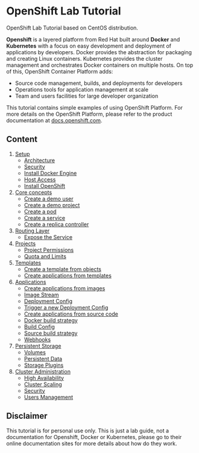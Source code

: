 # OpenShift Lab Tutorial
OpenShift Lab Tutorial based on CentOS distribution.

**Openshift** is a layered platform from Red Hat built around **Docker** and **Kubernetes** with a focus on easy development and deployment of applications by developers. Docker provides the abstraction for packaging and creating Linux containers. Kubernetes provides the cluster management and orchestrates Docker containers on multiple hosts. On top of this, OpenShift Container Platform adds:

 * Source code management, builds, and deployments for developers
 * Operations tools for application management at scale
 * Team and users facilities for large developer organization

This tutorial contains simple examples of using OpenShift Platform. For more details on the OpenShift Platform, please refer to the product documentation at [docs.openshift.com](https://docs.openshift.com/index.html).

## Content
1. [Setup](./content/preflight.md)
    * [Architecture](./content/preflight.md#architecture)
    * [Security](./content/preflight.md#security)
    * [Install Docker Engine](./content/preflight.md#install-docker)
    * [Host Access](./content/preflight.md#host-access)
    * [Install OpenShift](./content/preflight.md#install-openshift)
2. [Core concepts](./content/basics.md)
    * [Create a demo user](./content/basics.md#create-a-demo-user)
    * [Create a demo project](./content/basics.md#create-a-demo-project)
    * [Create a pod](./content/basics.md#create-a-pod)
    * [Create a service](./content/basics.md#create-a-service)
    * [Create a replica controller](./content/basics.md#create-a-replica-controller)
3. [Routing Layer](./content/routing.md)
    * [Expose the Service](./content/routing.md#expose-the-service)
4. [Projects](./content/projects.md)
    * [Project Permissions](./content/projects.md#project-permissions)
    * [Quota and Limits](./content/projects.md#project-quotas-and-limits)
5. [Templates](./content/templates.md)
    * [Create a template from objects](./content/templates.md#create-a-template-from-existing-objects)
    * [Create applications from templates](./content/templates.md#create-an-application-from-a-template)
6. [Applications](./content/applications.md)
     * [Create applications from images](./content/applications.md#create-applications-from-images)
     * [Image Stream](./content/applications.md#image-stream)
     * [Deployment Config](./content/applications.md#deployment-config)
     * [Trigger a new Deployment Config](./content/applications.md#trigger-a-new-deployment-config)
     * [Create applications from source code](./content/applications.md#create-applications-from-source-code)
     * [Docker build strategy](./content/applications.md#docker-build-strategy)
     * [Build Config](./content/applications.md#build-config)
     * [Source build strategy](./content/applications.md#source-build-strategy)
     * [Webhooks](./content/applications.md#webhooks)
7. [Persistent Storage](./content/info.md)
     * [Volumes](./content/info.md)
     * [Persistent Data](./content/info.md)
     * [Storage Plugins](./content/info.md)
8. [Cluster Administration](./content/info.md)
     * [High Availability](./content/info.md)
     * [Cluster Scaling](./content/info.md)
     * [Security](./content/info.md)
     * [Users Management](./content/info.md)

## Disclaimer
This tutorial is for personal use only. This is just a lab guide, not a documentation for Openshift, Docker or Kubernetes, please go to their online documentation sites for more details about how do they work.
